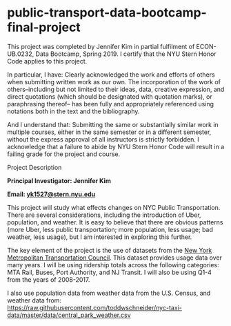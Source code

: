 # public-transport-data-bootcamp-final-project

This project was completed by Jennifer Kim in partial fulfilment of ECON-UB.0232, Data Bootcamp, Spring 2019. I certify that the NYU Stern Honor Code applies to this project.

In particular, I have: Clearly acknowledged the work and efforts of others when submitting written work as our own. The incorporation of the work of others–including but not limited to their ideas, data, creative expression, and direct quotations (which should be designated with quotation marks), or paraphrasing thereof– has been fully and appropriately referenced using notations both in the text and the bibliography.

And I understand that: Submitting the same or substantially similar work in multiple courses, either in the same semester or in a different semester, without the express approval of all instructors is strictly forbidden. I acknowledge that a failure to abide by NYU Stern Honor Code will result in a failing grade for the project and course.

Project Description

**Principal Investigator: Jennifer Kim**

**Email: yk1527@stern.nyu.edu**

This project will study what effects changes on NYC Public Transportation. There are several considerations, including the introduction of Uber, population, and weather. It is easy to believe that there are obvious patterns (more Uber, less public transportation; more population, less usage; bad weather, less usage), but I am interested in exploring this further. 

The key element of the project is the use of datasets from the [New York Metropolitan Transportation Council](https://www.nymtc.org/DATA-AND-MODELING//Transportation-Data-and-Statistics/Publications/Travel-Patterns). This dataset provides usage data over many years. I will be using ridership totals across the following categories: MTA Rail, Buses, Port Authority, and NJ Transit. I will also be using Q1-4 from the years of 2008-2017. 

I also use population data from  weather data from the U.S. Census, and weather data from: https://raw.githubusercontent.com/toddwschneider/nyc-taxi-data/master/data/central_park_weather.csv
